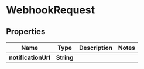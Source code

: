 # WebhookRequest

## Properties
Name | Type | Description | Notes
------------ | ------------- | ------------- | -------------
**notificationUrl** | **String** |  | 
